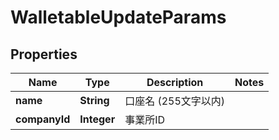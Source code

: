 

# WalletableUpdateParams

## Properties

Name | Type | Description | Notes
------------ | ------------- | ------------- | -------------
**name** | **String** | 口座名 (255文字以内) | 
**companyId** | **Integer** | 事業所ID | 



